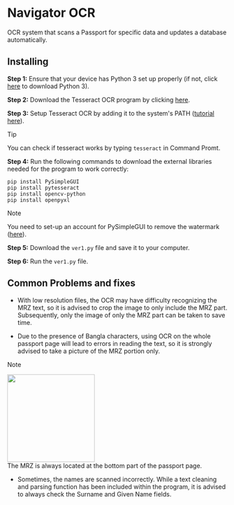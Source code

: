 # Navigator OCR
OCR system that scans a Passport for specific data and updates a database automatically.

## Installing
**Step 1:** Ensure that your device has Python 3 set up properly (if not, click [here](https://www.python.org/downloads/release/python-3123/) to download Python 3).

**Step 2:** Download the Tesseract OCR program by clicking [here](https://github.com/UB-Mannheim/tesseract/releases/download/v5.4.0.20240606/tesseract-ocr-w64-setup-5.4.0.20240606.exe).

**Step 3:** Setup Tesseract OCR by adding it to the system's PATH ([tutorial here](https://www.youtube.com/watch?v=2kWvk4C1pMo&pp=ygUUdGVzc2VyYWN0IG9jciBweXRob24%3D)).

> [!TIP]
> You can check if tesseract works by typing `tesseract` in Command Promt.

**Step 4:** Run the following commands to download the external libraries needed for the program to work correctly:

```
pip install PySimpleGUI
pip install pytesseract
pip install opencv-python
pip install openpyxl
```
> [!NOTE]
> You need to set-up an account for PySimpleGUI to remove the watermark ([here](https://www.pysimplegui.com/)).

**Step 5:** Download the `ver1.py` file and save it to your computer.

**Step 6:** Run the `ver1.py` file.


## Common Problems and fixes
- With low resolution files, the OCR may have difficulty recognizing the MRZ text, so it is advised to crop the image to only include the MRZ part. Subsequently, only the image of only the MRZ part can be taken to save time.

- Due to the presence of Bangla characters, using OCR on the whole passport page will lead to errors in reading the text, so it is strongly advised to take a picture of the MRZ portion only.

>[!NOTE]
><img src="https://github.com/user-attachments/assets/6e5a6b59-13fd-4b4a-854d-6a8d3f50412e" width="200"><br/>
>The MRZ is always located at the bottom part of the passport page.


- Sometimes, the names are scanned incorrectly. While a text cleaning and parsing function has been included within the program, it is advised to always check the Surname and Given Name fields.




